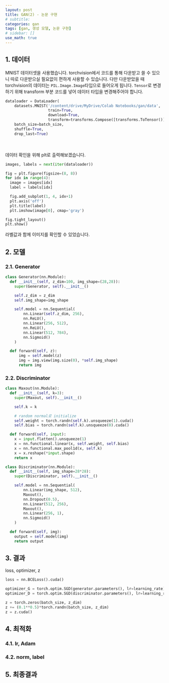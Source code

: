 ```yaml
---
layout: post
title: GAN(2) - 논문 구현
# subtitle:
categories: gan
tags: [gan, 생성 모델, 논문 구현]
# sidebar: []
use_math: true
---
```



## 1. 데이터
MNIST 데이터셋을 사용했습니다. torchvision에서 코드를 통해 다운받고 쓸 수 있으니 따로 다운받으실 필요없이 편하게 사용할 수 있습니다.
다만 다운받았을 때 torchvision의 데이터는 `PIL.Image.Image`타입으로 들어오게 됩니다.
`Tensor`로 변경하기 위해 transform 부분 코드를 넣어 데이터 타입을 변경해주어야 합니다.
```python
dataloader = DataLoader(
    datasets.MNIST('/content/drive/MyDrive/Colab Notebooks/gan/data',
                   train=True,
                   download=True,
                   transform=transforms.Compose([transforms.ToTensor()])),
    batch_size=batch_size,
    shuffle=True,
    drop_last=True)
```

<br><br>
데이터 확인을 위해 plt로 출력해보겠습니다.
```python
images, labels = next(iter(dataloader))

fig = plt.figure(figsize=(8, 8))
for idx in range(4):
  image = images[idx]
  label = labels[idx]

  fig.add_subplot(1, 4, idx+1)
  plt.axis('off')
  plt.title(label)
  plt.imshow(image[0], cmap='gray')

fig.tight_layout()
plt.show()
```
라벨값과 함께 이미지를 확인할 수 있었습니다.


## 2. 모델


### 2.1. Generator

```python
class Generator(nn.Module):
  def __init__(self, z_dim=100, img_shape=(28,28)):
    super(Generator, self).__init__()

    self.z_dim = z_dim
    self.img_shape=img_shape

    self.model = nn.Sequential(
        nn.Linear(self.z_dim, 256),
        nn.ReLU(),
        nn.Linear(256, 512),
        nn.ReLU(),
        nn.Linear(512, 784),
        nn.Sigmoid()
    )

  def forward(self, z):
      img = self.model(z)
      img = img.view(img.size(0), *self.img_shape)
      return img
```

### 2.2. Discriminator

```python
class Maxout(nn.Module):
  def __init__(self, k=3):
    super(Maxout, self).__init__()

    self.k = k

    # random normal로 initialize
    self.weight = torch.randn(self.k).unsqueeze(1).cuda()
    self.bias = torch.randn(self.k).unsqueeze(0).cuda()

  def forward(self, input):
    x = input.flatten().unsqueeze(1)
    x = nn.functional.linear(x, self.weight, self.bias)
    x = nn.functional.max_pool1d(x, self.k)
    x = x.reshape(*input.shape)
    return x
```


```python
class Discriminator(nn.Module):
  def __init__(self, img_shape=28*28):
    super(Discriminator, self).__init__()

    self.model = nn.Sequential(
        nn.Linear(img_shape, 512),
        Maxout(),
        nn.Dropout(0.5),
        nn.Linear(512, 256),
        Maxout(),
        nn.Linear(256, 1),
        nn.Sigmoid()
    )

  def forward(self, img):
    output = self.model(img)
    return output
```


## 3. 결과

loss, optimizer, z
```python
loss = nn.BCELoss().cuda()

optimizer_G = torch.optim.SGD(generator.parameters(), lr=learning_rate)
optimizer_D = torch.optim.SGD(discriminator.parameters(), lr=learning_rate)

z = torch.zeros(batch_size, z_dim)
z += (0.1**0.5)*torch.randn(batch_size, z_dim)
z = z.cuda()
```

## 4. 최적화


### 4.1. lr, Adam


### 4.2. norm, label


## 5. 최종결과
